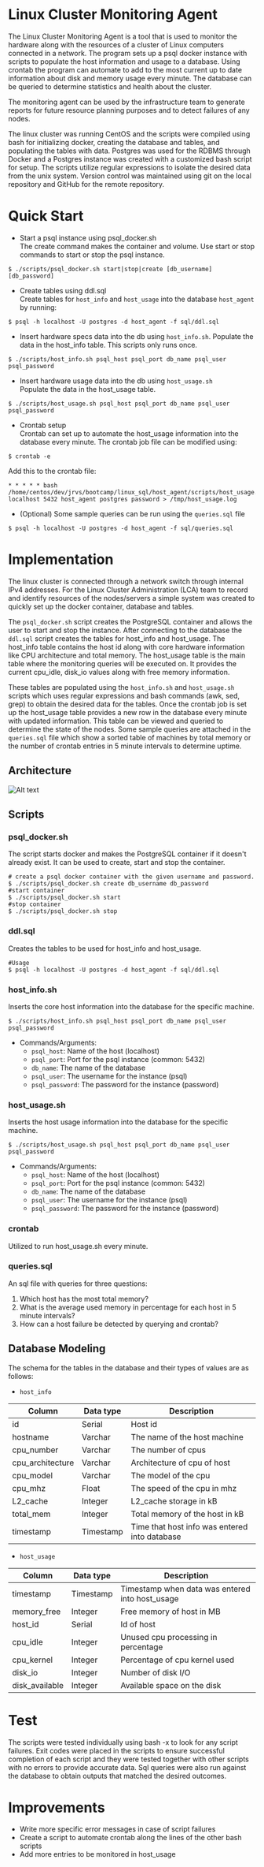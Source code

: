 # Linux Cluster Monitoring Agent
The Linux Cluster Monitoring Agent is a tool that is used to monitor the hardware along with the resources of a cluster of Linux computers connected in a network. The program sets up a psql docker instance with scripts to populate the host information and usage to a database. Using crontab the program can automate to add to the most current up to date information about disk and memory usage every minute. The database can be queried to determine statistics and health about the cluster. 

The monitoring agent can be used by the infrastructure team to generate reports for future resource planning purposes and to detect failures of any nodes. 

The linux cluster was running CentOS and the scripts were compiled using bash for initializing docker, creating the database and tables, and populating the tables with data. Postgres was used for the RDBMS through Docker and a Postgres instance was created with a customized bash script for setup. The scripts utilize regular expressions to isolate the desired data from the unix system. Version control was maintained using git on the local repository and GitHub for the remote repository. 

# Quick Start

- Start a psql instance using psql_docker.sh  
The create command makes the container and volume. Use start or stop commands to start or stop the psql instance.

``` 
$ ./scripts/psql_docker.sh start|stop|create [db_username][db_password]
```

- Create tables using ddl.sql  
Create tables for `host_info` and `host_usage` into the database `host_agent` by running:

```
$ psql -h localhost -U postgres -d host_agent -f sql/ddl.sql
```

- Insert hardware specs data into the db using `host_info.sh`. 
Populate the data in the host_info table. This scripts only runs once.  
```
$ ./scripts/host_info.sh psql_host psql_port db_name psql_user psql_password
```

- Insert hardware usage data into the db using `host_usage.sh`  
Populate the data in the host_usage table.

```
$ ./scripts/host_usage.sh psql_host psql_port db_name psql_user psql_password
```


- Crontab setup  
Crontab can set up to automate the host_usage information into the database every minute. The crontab job file can be modified using:

```
$ crontab -e
```
Add this to the crontab file:

```
* * * * * bash /home/centos/dev/jrvs/bootcamp/linux_sql/host_agent/scripts/host_usage.sh localhost 5432 host_agent postgres password > /tmp/host_usage.log
```

- (Optional) Some sample queries can be run using the `queries.sql` file

```
$ psql -h localhost -U postgres -d host_agent -f sql/queries.sql

```

# Implementation  
The linux cluster is connected through a network switch through internal IPv4 addresses. For the Linux Cluster Administration (LCA) team to record and identify resources of the nodes/servers a simple system was created to quickly set up the docker container, database and tables.  

The `psql_docker.sh` script creates the PostgreSQL container and allows the user to start and stop the instance. After connecting to the database the `ddl.sql` script creates the tables for host_info and host_usage. The host_info table contains the host id along with core hardware information like CPU architecture and total memory. The host_usage table is the main table where the monitoring queries will be executed on. It provides the current cpu_idle, disk_io values along with free memory information.

These tables are populated using the `host_info.sh` and `host_usage.sh` scripts which uses regular expressions and bash commands (awk, sed, grep) to obtain the desired data for the tables. Once the crontab job is set up the host_usage table provides a new row in the database every minute with updated information. This table can be viewed and queried to determine the state of the nodes. Some sample queries are attached in the `queries.sql` file which show a sorted table of machines by total memory or the number of crontab entries in 5 minute intervals to determine uptime.


## Architecture
![Alt text](assets/linux_sqldiagram.png?raw=true "Title")

## Scripts
### psql_docker.sh
The script starts docker and makes the PostgreSQL container if it doesn't already exist. It can be used to create, start and stop the container.

```
# create a psql docker container with the given username and password.
$ ./scripts/psql_docker.sh create db_username db_password
#start container
$ ./scripts/psql_docker.sh start
#stop container
$ ./scripts/psql_docker.sh stop
```
### ddl.sql  
 Creates the tables to be used for host_info and host_usage. 
```
#Usage
$ psql -h localhost -U postgres -d host_agent -f sql/ddl.sql
```

### host_info.sh
Inserts the core host information into the database for the specific machine.

```
$ ./scripts/host_info.sh psql_host psql_port db_name psql_user psql_password
```
- Commands/Arguments:
  - `psql_host`: Name of the host (localhost) 
  - `psql_port`: Port for the psql instance (common: 5432)
  - `db_name`: The name of the database 
  - `psql_user`: The username for the instance (psql)
  - `psql_password`: The password for the instance (password)

### host_usage.sh
Inserts the host usage information into the database for the specific machine.

```
$ ./scripts/host_usage.sh psql_host psql_port db_name psql_user psql_password
```
- Commands/Arguments:
  - `psql_host`: Name of the host (localhost) 
  - `psql_port`: Port for the psql instance (common: 5432)
  - `db_name`: The name of the database 
  - `psql_user`: The username for the instance (psql)
  - `psql_password`: The password for the instance (password)

### crontab
Utilized to run host_usage.sh every minute.

### queries.sql
An sql file with queries for three questions:
1. Which host has the most total memory?
2. What is the average used memory in percentage for each host in 5 minute intervals?
3. How can a host failure be detected by querying and crontab?

## Database Modeling
The schema for the tables in the database and their types of values are as follows:
- `host_info`

| Column           | Data type | Description                                   |
|------------------|-----------|-----------------------------------------------|
| id               | Serial    | Host id                                       |
| hostname         | Varchar   | The name of the host machine                  |
| cpu_number       | Varchar   | The number of cpus                            |
| cpu_architecture | Varchar   | Architecture of cpu of host                   |
| cpu_model        | Varchar   | The model of the cpu                          |
| cpu_mhz          | Float     | The speed of the cpu in mhz                   |
| L2_cache         | Integer   | L2_cache storage in kB                        |
| total_mem        | Integer   | Total memory of the host in kB                |
| timestamp        | Timestamp | Time that host info was entered into database |


- `host_usage`

| Column         | Data type | Description                                     |
|----------------|-----------|-------------------------------------------------|
| timestamp      | Timestamp | Timestamp when data was entered into host_usage |
| memory_free    | Integer   | Free memory of host in MB                       |
| host_id        | Serial    | Id of host                                      |
| cpu_idle       | Integer   | Unused cpu processing in percentage             |
| cpu_kernel     | Integer   | Percentage of cpu kernel used                   |
| disk_io        | Integer   | Number of disk I/O                              |
| disk_available | Integer   | Available space on the disk                     |


# Test
The scripts were tested individually using bash -x to look for any script failures. Exit codes were placed in the scripts to ensure successful completion of each script and they were tested together with other scripts with no errors to provide accurate data.
Sql queries were also run against the database to obtain outputs that matched the desired outcomes.

# Improvements
- Write more specific error messages in case of script failures
- Create a script to automate crontab along the lines of the other bash scripts
- Add more entries to be monitored in host_usage
